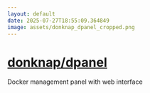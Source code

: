 ```yaml
---
layout: default
date: 2025-07-27T18:55:09.364849
image: assets/donknap_dpanel_cropped.png
---
```


# [donknap/dpanel](https://github.com/donknap/dpanel)

Docker management panel with web interface

